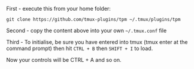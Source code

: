First - execute this from your home folder:

`git clone https://github.com/tmux-plugins/tpm ~/.tmux/plugins/tpm`

Second - copy the content above into your own `~/.tmux.conf` file

Third - To initialise, be sure you have entered into tmux (tmux enter at the command prompt) then hit `CTRL + B` then `SHIFT + I` to load.

Now your controls will be CTRL + A and so on.
